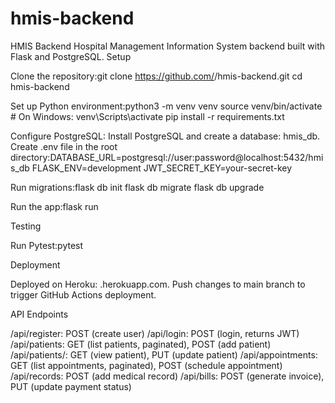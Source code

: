 # hmis-backend
HMIS Backend
Hospital Management Information System backend built with Flask and PostgreSQL.
Setup

Clone the repository:git clone https://github.com/<your-username>/hmis-backend.git
cd hmis-backend


Set up Python environment:python3 -m venv venv
source venv/bin/activate  # On Windows: venv\Scripts\activate
pip install -r requirements.txt


Configure PostgreSQL:
Install PostgreSQL and create a database: hmis_db.
Create .env file in the root directory:DATABASE_URL=postgresql://user:password@localhost:5432/hmis_db
FLASK_ENV=development
JWT_SECRET_KEY=your-secret-key




Run migrations:flask db init
flask db migrate
flask db upgrade


Run the app:flask run



Testing

Run Pytest:pytest



Deployment

Deployed on Heroku: <your-heroku-app>.herokuapp.com.
Push changes to main branch to trigger GitHub Actions deployment.

API Endpoints

/api/register: POST (create user)
/api/login: POST (login, returns JWT)
/api/patients: GET (list patients, paginated), POST (add patient)
/api/patients/<id>: GET (view patient), PUT (update patient)
/api/appointments: GET (list appointments, paginated), POST (schedule appointment)
/api/records: POST (add medical record)
/api/bills: POST (generate invoice), PUT (update payment status)
